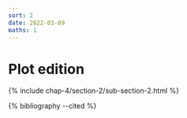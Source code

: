 ```yaml
---
sort: 2
date: 2022-03-09
maths: 1
---
```


# Plot edition

{% include chap-4/section-2/sub-section-2.html %}

{% bibliography --cited %}

